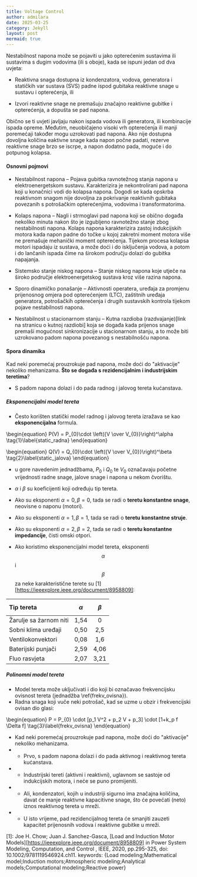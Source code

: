 ```yaml
---
title: Voltage Control
author: admilara
date: 2025-03-25
category: Jekyll
layout: post
mermaid: true
---
```


Nestabilnost napona može se pojaviti u jako opterećenim sustavima ili sustavima s dugim vodovima (ili s oboje), kada 
se ispuni jedan od dva uvjeta:

* Reaktivna snaga dostupna iz kondenzatora, vodova, generatora i statičkih var sustava (SVS) padne ispod gubitaka 
reaktivne snage u sustavu i opterećenja, ili

* Izvori reaktivne snage ne premašuju značajno reaktivne gubitke i opterećenja, a dopušta se pad napona.

Obično se ti uvjeti javljaju nakon ispada vodova ili generatora, ili kombinacije ispada opreme. Međutim, neuobičajeno 
visoki vrh opterećenja ili manji poremećaji također mogu uzrokovati pad napona. Ako nije dostupna dovoljna količina 
eaktivne snage kada napon počne padati, rezerve reaktivne snage brzo se iscrpe, a napon dodatno pada, moguće i do 
potpunog kolapsa.

#### Osnovni pojmovi

- Nestabilnost napona – Pojava gubitka ravnotežnog stanja napona u elektroenergetskom sustavu. 
Karakterizira je nekontrolirani pad napona koji u konačnici vodi do kolapsa napona. Dogodi se kada opskrba reaktivnom 
snagom nije dovoljna za pokrivanje reaktivnih gubitaka povezanih s potrošačkim opterećenjima, vodovima i transformatorima.

- Kolaps napona – Nagli i strmoglavi pad napona koji se obično događa nekoliko minuta nakon što je izgubljeno 
ravnotežno stanje zbog nestabilnosti napona. Kolaps napona karakterizira zastoj indukcijskih motora kada napon 
padne do točke u kojoj zakretni moment motora više ne premašuje mehanički moment opterećenja. 
Tijekom procesa kolapsa motori ispadaju iz sustava, a može doći i do isključenja vodova, a potom i do lančanih ispada 
čime na širokom području dolazi do gubitka napajanja. 

- Sistemsko stanje niskog napona – Stanje niskog napona koje utječe na široko područje elektroenergetskog 
sustava kroz više razina napona.

- Sporo dinamičko ponašanje – Aktivnosti operatera, uređaja za promjenu prijenosnog omjera pod opterećenjem (LTC), 
zaštitnih uređaja generatora, potrošačkih opterećenja i drugih sustavskih kontrola tijekom pojave nestabilnosti napona.

- Nestabilnost u stacionarnom stanju – Kutna razdioba (razdvajanje)[link na stranicu o kutnoj razdiobi] koja se događa kada prijenos snage premaši 
mogućnost sinkronizacije u stacionarnom stanju, a to može biti uzrokovano padom napona povezanog s nestabilnošću napona.

#### Spora dinamika

Kad neki poremećaj prouzrokuje pad napona, može doći do "aktivacije" nekoliko mehanizama.
**Što se događa s rezidencijalnim i industrijskim teretima**?
- S padom napona dolazi i do pada radnog i jalovog tereta kućanstava.

##### Eksponencijalni model tereta
- Često korišten statički model radnog i jalovog tereta izražava se kao **eksponencijalna** formula. 
    
\begin{equation}
    P(V) = P_{0}\cdot \left({V \over V_{0}}\right)^\alpha
    \tag{1}\label{static_radna}
\end{equation}
    
\begin{equation}
    Q(V) = Q_{0}\cdot \left({V \over V_{0}}\right)^\beta
    \tag{2}\label{static_jalova}
\end{equation}
    
- u gore navedenim jednadžbama, $P_{0}$ i $Q_{0}$ te $V_{0}$ označavaju početne vrijednosti radne snage, jalove snage i napona u nekom čvorištu.
- $\alpha$ i $\beta$ su koeficijenti koji određuju tip tereta.

- Ako su eksponenti $\alpha = 0, \beta = 0$, tada se radi o **teretu konstantne snage**, neovisne o naponu (motori).
- Ako su eksponenti $\alpha = 1, \beta = 1$, tada se radi o **teretu konstantne struje**.
- Ako su eksponenti $\alpha = 2, \beta = 2$, tada se radi o **teretu konstantne impedancije**, čisti omski otpori.

- Ako koristimo eksponencijalni model tereta, eksponenti $$\alpha$$ i $$\beta$$ za neke karakteristične terete su [1][https://ieeexplore.ieee.org/document/8958809]:

| Tip tereta    | $$\alpha$$ | $$\beta$$ |
| :-------- | :-------: | :-------: |
| Žarulje sa žarnom niti | 1,54    | 0 |
| Sobni klima uređaji | 0,50     | 2,5 |
| Ventilokonvektori    | 0,08    | 1,6 |
| Baterijski punjači | 2,59 | 4,06 |
| Fluo rasvjeta | 2,07 | 3,21 | 

##### Polinomni model tereta 
- Model tereta može uključivati i dio koji bi označavao frekvencijsku ovisnost tereta (jednadžba \ref{frekv_ovisna}).
- Radna snaga koji vuče neki potrošač, kad se uzme u obzir i frekvencijski ovisan dio glasi:
    
\begin{equation}
    P = P_{0} \cdot [p_1 V^2 + p_2 V + p_3] \cdot [1+k_p f \Delta f]
    \tag{3}\label{frekv_ovisna}
\end{equation}
    
- Kad neki poremećaj prouzrokuje pad napona, može doći do "aktivacije" nekoliko mehanizama.
- - Prvo, s padom napona dolazi i do pada aktivnog i reaktivnog tereta kućanstava.
- - Industrijski tereti (aktivni i reaktivni), uglavnom se sastoje od indukcijskih motora, i neće se puno promijeniti.
- - Ali, kondenzatori, kojih u industriji sigurno ima značajna količina, davat će manje reaktivne kapacitivne snage, što će povećati (neto) iznos
reaktivnog tereta u mreži.
- - U isto vrijeme, pad rezidencijalnog tereta će smanjiti zauzeti kapacitet prijenosnih vodova i reaktivne gubitke u mreži.


[1]: Joe H. Chow; Juan J. Sanchez-Gasca, [Load and Induction Motor Models][https://ieeexplore.ieee.org/document/8958809] in Power System Modeling, Computation, and Control , IEEE, 2020, pp.295-325, doi: 10.1002/9781119546924.ch11.
keywords: {Load modeling;Mathematical model;Induction motors;Atmospheric modeling;Analytical models;Computational modeling;Reactive power}
